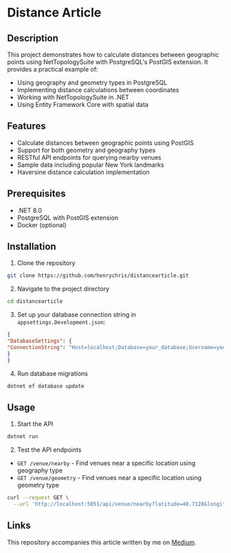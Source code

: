 # Distance Article

## Description

This project demonstrates how to calculate distances between geographic points using NetTopologySuite with PostgreSQL's PostGIS extension. It provides a practical example of:

- Using geography and geometry types in PostgreSQL
- Implementing distance calculations between coordinates
- Working with NetTopologySuite in .NET
- Using Entity Framework Core with spatial data

## Features

- Calculate distances between geographic points using PostGIS
- Support for both geometry and geography types
- RESTful API endpoints for querying nearby venues
- Sample data including popular New York landmarks
- Haversine distance calculation implementation

## Prerequisites

- .NET 8.0
- PostgreSQL with PostGIS extension
- Docker (optional)

## Installation

1. Clone the repository

 ```bash
 git clone https://github.com/henrychris/distancearticle.git
 ```

2. Navigate to the project directory

 ```bash
 cd distancearticle
 ```

3. Set up your database connection string in `appsettings.Development.json`:

 ```json
 {
 "DatabaseSettings": {
 "ConnectionString": "Host=localhost;Database=your_database;Username=your_username;Password=your_password"
 }
 }
 ```

4. Run database migrations

 ```bash
 dotnet ef database update
 ```

## Usage

1. Start the API

```bash
dotnet run
```

2. Test the API endpoints

- `GET /venue/nearby` - Find venues near a specific location using geography type
- `GET /venue/geometry` - Find venues near a specific location using geometry type

```bash
curl --request GET \
  --url 'http://localhost:5051/api/venue/nearby?latitude=40.7128&longitude=-74.0060&rangeInKm=1'
```

## Links

This repository accompanies this article written by me on [Medium](https://medium.com/@hiddenhenry/calculating-distances-in-net-core-with-postgis-cartesian-vs-haversine-vs-geography-type-1893d80fb57c).
